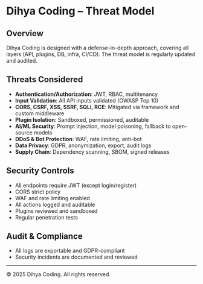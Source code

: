 # Dihya Coding – Threat Model

## Overview
Dihya Coding is designed with a defense-in-depth approach, covering all layers (API, plugins, DB, infra, CI/CD). The threat model is regularly updated and audited.

## Threats Considered
- **Authentication/Authorization**: JWT, RBAC, multitenancy
- **Input Validation**: All API inputs validated (OWASP Top 10)
- **CORS, CSRF, XSS, SSRF, SQLi, RCE**: Mitigated via framework and custom middleware
- **Plugin Isolation**: Sandboxed, permissioned, auditable
- **AI/ML Security**: Prompt injection, model poisoning, fallback to open-source models
- **DDoS & Bot Protection**: WAF, rate limiting, anti-bot
- **Data Privacy**: GDPR, anonymization, export, audit logs
- **Supply Chain**: Dependency scanning, SBOM, signed releases

## Security Controls
- All endpoints require JWT (except login/register)
- CORS strict policy
- WAF and rate limiting enabled
- All actions logged and auditable
- Plugins reviewed and sandboxed
- Regular penetration tests

## Audit & Compliance
- All logs are exportable and GDPR-compliant
- Security incidents are documented and reviewed

---
© 2025 Dihya Coding. All rights reserved.
